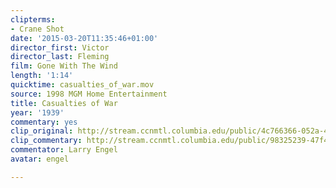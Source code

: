 ```yaml
---
clipterms:
- Crane Shot
date: '2015-03-20T11:35:46+01:00'
director_first: Victor
director_last: Fleming
film: Gone With The Wind
length: '1:14'
quicktime: casualties_of_war.mov
source: 1998 MGM Home Entertainment
title: Casualties of War
year: '1939'
commentary: yes
clip_original: http://stream.ccnmtl.columbia.edu/public/4c766366-052a-4cf2-ab12-2bf0d6fbeaca-016_gonewind_FLG-mp4-aac-480w-850kbps-ffmpeg.mp4
clip_commentary: http://stream.ccnmtl.columbia.edu/public/98325239-47f4-4e62-be9a-68a739a6c362-016_gonewind_commentary_FLG-mp4-aac-480w-850kbps-ffmpeg.mp4
commentator: Larry Engel
avatar: engel

---
```


